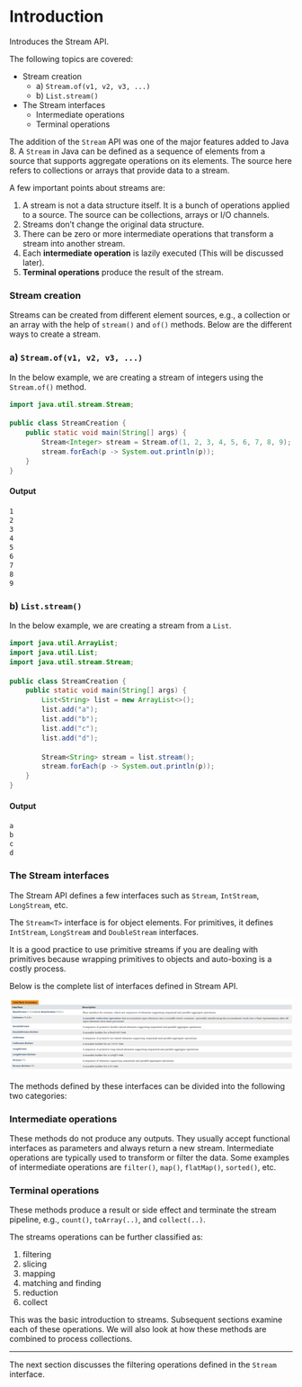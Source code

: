 # Introduction

Introduces the Stream API.

The following topics are covered:
- Stream creation
    - a) `Stream.of(v1, v2, v3, ...)`
    - b) `List.stream()`
- The Stream interfaces
    - Intermediate operations
    - Terminal operations

The addition of the `Stream` API was one of the major features added to Java 8. A `Stream` in Java can be defined as a sequence of elements from a source that supports aggregate operations on its elements. The source here refers to collections or arrays that provide data to a stream.

A few important points about streams are:
1. A stream is not a data structure itself. It is a bunch of operations applied to a source. The source can be collections, arrays or I/O channels.
2. Streams don’t change the original data structure.
3. There can be zero or more intermediate operations that transform a stream into another stream.
4. Each **intermediate operation** is lazily executed (This will be discussed later).
5. **Terminal operations** produce the result of the stream.

### Stream creation

Streams can be created from different element sources, e.g., a collection or an array with the help of `stream()` and `of()` methods.
Below are the different ways to create a stream.

### a) `Stream.of(v1, v2, v3, ...)`

In the below example, we are creating a stream of integers using the `Stream.of()` method.

```java
import java.util.stream.Stream;

public class StreamCreation {
    public static void main(String[] args) {
        Stream<Integer> stream = Stream.of(1, 2, 3, 4, 5, 6, 7, 8, 9);
        stream.forEach(p -> System.out.println(p));
    }
}
```

#### Output

```
1
2
3
4
5
6
7
8
9
```

### b) `List.stream()`

In the below example, we are creating a stream from a `List`.

```java
import java.util.ArrayList;
import java.util.List;
import java.util.stream.Stream;

public class StreamCreation {
    public static void main(String[] args) {
        List<String> list = new ArrayList<>();
        list.add("a");
        list.add("b");
        list.add("c");
        list.add("d");

        Stream<String> stream = list.stream();
        stream.forEach(p -> System.out.println(p));
    }
}
```

#### Output

```
a
b
c
d
```

### The Stream interfaces

The Stream API defines a few interfaces such as `Stream`, `IntStream`, `LongStream`, etc.

The `Stream<T>` interface is for object elements.
For primitives, it defines `IntStream`, `LongStream` and `DoubleStream` interfaces.

It is a good practice to use primitive streams if you are dealing with primitives because wrapping primitives to objects and auto-boxing is a costly process.

Below is the complete list of interfaces defined in Stream API.

![Interfaces defined in the Stream API](img/01.png)

The methods defined by these interfaces can be divided into the following two categories:

### Intermediate operations

These methods do not produce any outputs.
They usually accept functional interfaces as parameters and always return a new stream.
Intermediate operations are typically used to transform or filter the data.
Some examples of intermediate operations are `filter()`, `map()`, `flatMap()`, `sorted()`, etc.

### Terminal operations

These methods produce a result or side effect and terminate the stream pipeline, e.g., `count()`, `toArray(..)`, and `collect(..)`.

The streams operations can be further classified as:

1. filtering
2. slicing
3. mapping
4. matching and finding
5. reduction
6. collect

This was the basic introduction to streams.
Subsequent sections examine each of these operations.
We will also look at how these methods are combined to process collections.

---

The next section discusses the filtering operations defined in the `Stream` interface.
